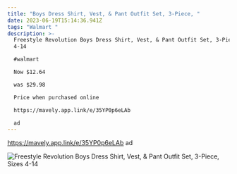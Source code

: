 ```yaml
---
title: "Boys Dress Shirt, Vest, & Pant Outfit Set, 3-Piece, "
date: 2023-06-19T15:14:36.941Z
tags: "Walmart "
description: >-
  Freestyle Revolution Boys Dress Shirt, Vest, & Pant Outfit Set, 3-Piece, Sizes
  4-14

  #walmart 

  Now $12.64

  was $29.98

  Price when purchased online

  https://mavely.app.link/e/35YP0p6eLAb

  ad
---
```

https://mavely.app.link/e/35YP0p6eLAb
ad 

![Freestyle Revolution Boys Dress Shirt, Vest, & Pant Outfit Set, 3-Piece, Sizes 4-14](https://i5.walmartimages.com/asr/f9a6fbae-9e96-4937-94ee-85bb1d34a0f0.b129284022b3f6a7d61cc7d531155a51.jpeg?odnHeight=612&odnWidth=612&odnBg=FFFFFF)

<!--EndFragment-->